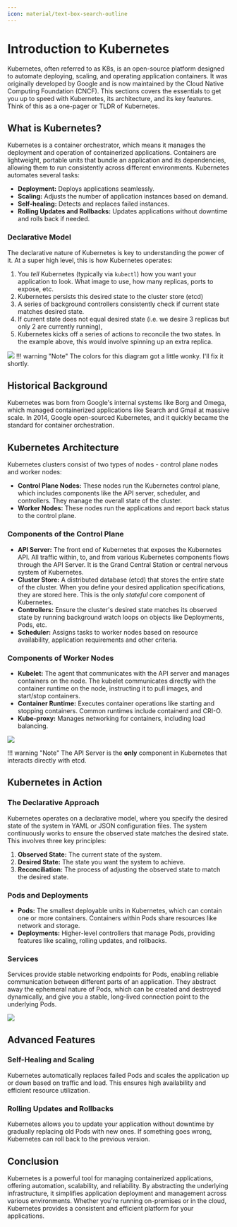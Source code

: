 ```yaml
---
icon: material/text-box-search-outline
---
```


# Introduction to Kubernetes

Kubernetes, often referred to as K8s, is an open-source platform designed to automate deploying, scaling, and operating application containers. It was originally developed by Google and is now maintained by the Cloud Native Computing Foundation (CNCF). This sections covers the essentials to get you up to speed with Kubernetes, its architecture, and its key features. Think of this as a one-pager or TLDR of Kubernetes.

## What is Kubernetes?

Kubernetes is a container orchestrator, which means it manages the deployment and operation of containerized applications. Containers are lightweight, portable units that bundle an application and its dependencies, allowing them to run consistently across different environments. Kubernetes automates several tasks:

- **Deployment:** Deploys applications seamlessly.
- **Scaling:** Adjusts the number of application instances based on demand.
- **Self-healing:** Detects and replaces failed instances.
- **Rolling Updates and Rollbacks:** Updates applications without downtime and rolls back if needed.

<h3>Declarative Model</h3>

The declarative nature of Kubernetes is key to understanding the power of it. At a super high level, this is how Kubernetes operates:

1. You *tell* Kubernetes (typically via `kubectl`) how you want your application to look. What image to use, how many replicas, ports to expose, etc.
2. Kubernetes persists this desired state to the cluster store (etcd)
3. A series of background controllers consistently check if current state matches desired state.
4. If current state does not equal desired state (i.e. we desire 3 replicas but only 2 are currently running),
5. Kubernetes kicks off a series of actions to reconcile the two states. In the example above, this would involve spinning up an extra replica.

![](../images/overview.svg)
!!! warning "Note"
    The colors for this diagram got a little wonky. I'll fix it shortly.

## Historical Background

Kubernetes was born from Google's internal systems like Borg and Omega, which managed containerized applications like Search and Gmail at massive scale. In 2014, Google open-sourced Kubernetes, and it quickly became the standard for container orchestration.

## Kubernetes Architecture

Kubernetes clusters consist of two types of nodes - control plane nodes and worker nodes:

- **Control Plane Nodes:** These nodes run the Kubernetes control plane, which includes components like the API server, scheduler, and controllers. They manage the overall state of the cluster.
- **Worker Nodes:** These nodes run the applications and report back status to the control plane.

<h3>Components of the Control Plane</h3>

- **API Server:** The front end of Kubernetes that exposes the Kubernetes API. All traffic within, to, and from various Kubernetes components flows through the API Server. It is the Grand Central Station or central nervous system of Kubernetes.
- **Cluster Store:** A distributed database (etcd) that stores the entire state of the cluster. When you define your desired application specifications, they are stored here. This is the only *stateful* core component of Kubernetes.
- **Controllers:** Ensure the cluster's desired state matches its observed state by running background watch loops on objects like Deployments, Pods, etc.
- **Scheduler:** Assigns tasks to worker nodes based on resource availability, application requirements and other criteria.

<h3>Components of Worker Nodes</h3>

- **Kubelet:** The agent that communicates with the API server and manages containers on the node. The kubelet communicates directly with the container runtime on the node, instructing it to pull images, and start/stop containers.
- **Container Runtime:** Executes container operations like starting and stopping containers. Common runtimes include containerd and CRI-O.
- **Kube-proxy:** Manages networking for containers, including load balancing.

![](../images/arch.svg)

!!! warning "Note"
    The API Server is the **only** component in Kubernetes that interacts directly with etcd.

## Kubernetes in Action

<h3>The Declarative Approach</h3>

Kubernetes operates on a declarative model, where you specify the desired state of the system in YAML or JSON configuration files. The system continuously works to ensure the observed state matches the desired state. This involves three key principles:

1. **Observed State:** The current state of the system.
2. **Desired State:** The state you want the system to achieve.
3. **Reconciliation:** The process of adjusting the observed state to match the desired state.

<h3>Pods and Deployments</h3>

- **Pods:** The smallest deployable units in Kubernetes, which can contain one or more containers. Containers within Pods share resources like network and storage.
- **Deployments:** Higher-level controllers that manage Pods, providing features like scaling, rolling updates, and rollbacks.

<h3>Services</h3>

Services provide stable networking endpoints for Pods, enabling reliable communication between different parts of an application. They abstract away the ephemeral nature of Pods, which can be created and destroyed dynamically, and give you a stable, long-lived connection point to the underlying Pods.

![](../images/svc.svg)

## Advanced Features

<h3>Self-Healing and Scaling</h3>

Kubernetes automatically replaces failed Pods and scales the application up or down based on traffic and load. This ensures high availability and efficient resource utilization.

<h3>Rolling Updates and Rollbacks</h3>

Kubernetes allows you to update your application without downtime by gradually replacing old Pods with new ones. If something goes wrong, Kubernetes can roll back to the previous version.

## Conclusion

Kubernetes is a powerful tool for managing containerized applications, offering automation, scalability, and reliability. By abstracting the underlying infrastructure, it simplifies application deployment and management across various environments. Whether you're running on-premises or in the cloud, Kubernetes provides a consistent and efficient platform for your applications.